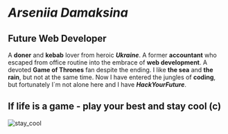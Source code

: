 # **_Arseniia Damaksina_**

## **Future Web Developer**

A **doner** and **kebab** lover from heroic **_Ukraine_**. A former
**accountant** who escaped from office routine into the embrace of **web
development**. A devoted **Game of Thrones** fan despite the ending. I like
**the sea** and **the rain**, but not at the same time. Now I have entered the
jungles of **coding**, but fortunately I`m not alone here and I have
**_HackYourFuture_**.

## If life is a game - play your best and stay cool (c)

![stay_cool](https://media3.giphy.com/media/fzj87vYM8EgvcungmC/giphy.gif?cid=790b7611a406fd6faeb94fa05ae5eee63f9d0656f28dc033&rid=giphy.gif&ct=g)
